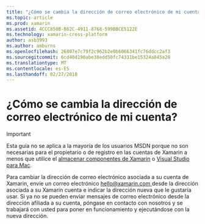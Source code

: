 ```yaml
---
title: "¿Cómo se cambia la dirección de correo electrónico de mi cuenta?"
ms.topic: article
ms.prod: xamarin
ms.assetid: 4CCC850B-B62C-4911-8768-599BBCE5122E
ms.technology: xamarin-cross-platform
author: asb3993
ms.author: amburns
ms.openlocfilehash: 26807e7c79f2c962b2e0b6066341fc76ddcc2af3
ms.sourcegitcommit: 6cd40d190abe38edd50fc74331be15324a845a28
ms.translationtype: MT
ms.contentlocale: es-ES
ms.lasthandoff: 02/27/2018
---
```

# <a name="how-do-i-change-my-accounts-email-address"></a>¿Cómo se cambia la dirección de correo electrónico de mi cuenta?

> [!IMPORTANT]
> Esta guía no se aplica a la mayoría de los usuarios MSDN porque no son necesarias para el propietario o de registro en las cuentas de Xamarin a menos que utilice el [almacenar componentes de Xamarin](https://components.xamarin.com/) o [Visual Studio para Mac](~/cross-platform/get-started/requirements.md).


Para cambiar la dirección de correo electrónico asociada a su cuenta de Xamarin, envíe un correo electrónico [ hello@xamarin.com ](mailto:hello@xamarin.com) desde la dirección asociada a su Xamarin cuenta e indicar la dirección nueva que le gustaría usar. Si ya no se pueden enviar mensajes de correo electrónico desde la dirección afiliada a su cuenta, póngase en contacto con nosotros y se trabajará con usted para poner en funcionamiento y ejecutándose con la nueva dirección.
